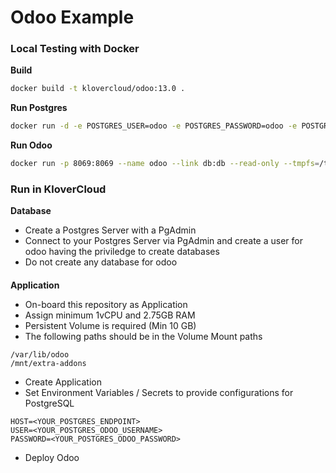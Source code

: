 # Odoo Example

####
### Local Testing with Docker

**Build**
```sh
docker build -t klovercloud/odoo:13.0 .
```

**Run Postgres**
```sh
docker run -d -e POSTGRES_USER=odoo -e POSTGRES_PASSWORD=odoo -e POSTGRES_DB=postgres --name db postgres:10
```

**Run Odoo**
```sh
docker run -p 8069:8069 --name odoo --link db:db --read-only --tmpfs=/tmp -v /Users/whyxn/docker-vol/odoo/addon:/mnt/extra-addons -v /Users/whyxn/docker-vol/odoo/data:/var/lib/odoo whyxn/odoo:13.0
```

####
### Run in KloverCloud
**Database**
- Create a Postgres Server with a PgAdmin
- Connect to your Postgres Server via PgAdmin and create a user for odoo having the priviledge to create databases
- Do not create any database for odoo
####
**Application**
- On-board this repository as Application
- Assign minimum 1vCPU and 2.75GB RAM
- Persistent Volume is required (Min 10 GB)
- The following paths should be in the Volume Mount paths
```
/var/lib/odoo
/mnt/extra-addons
```
- Create Application
- Set Environment Variables / Secrets to provide configurations for PostgreSQL
```
HOST=<YOUR_POSTGRES_ENDPOINT>
USER=<YOUR_POSTGRES_ODOO_USERNAME>
PASSWORD=<YOUR_POSTGRES_ODOO_PASSWORD>
```
- Deploy Odoo